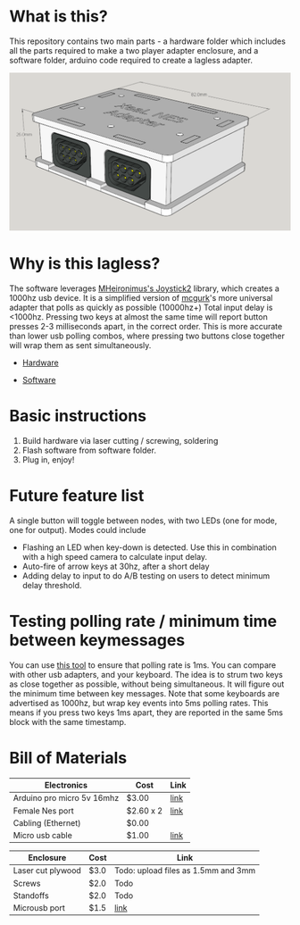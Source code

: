 What is this?
===
This repository contains two main parts - a hardware folder which includes all the parts required to
make a two player adapter enclosure, and a software folder, arduino code required to create
a lagless adapter.

![heroimage](https://github.com/alex-ong/LaglessNESUSB/raw/master/Hardware/NO_PCB/images/case.png)

Why is this lagless?
===
The software leverages [MHeironimus's Joystick2](https://github.com/MHeironimus/ArduinoJoystickLibrary/tree/version-1.0/Joystick2) library, which creates a 1000hz usb device.
It is a simplified version of [mcgurk](https://github.com/mcgurk/Arduino-USB-HID-RetroJoystickAdapter)'s more universal adapter that polls as quickly as possible (10000hz+)
Total input delay is <1000hz. Pressing two keys at almost the same time will report button presses
2-3 milliseconds apart, in the correct order. This is more accurate than lower usb polling combos,
where pressing two buttons close together will wrap them as sent simultaneously.

 * [Hardware](https://github.com/alex-ong/LaglessNESUSB/tree/master/Hardware/NO_PCB)

 * [Software](https://github.com/alex-ong/LaglessNESUSB/tree/master/Software)

Basic instructions
===
 1. Build hardware via laser cutting / screwing, soldering
 2. Flash software from software folder.
 3. Plug in, enjoy!


Future feature list
===

A single button will toggle between nodes, with two LEDs (one for mode, one for output).
Modes could include
 * Flashing an LED when key-down is detected. Use this in combination with a high speed camera to calculate input delay.
 * Auto-fire of arrow keys at 30hz, after a short delay
 * Adding delay to input to do A/B testing on users to detect minimum delay threshold.
 
Testing polling rate / minimum time between keymessages
===
You can use [this tool](https://github.com/alex-ong/UnityInputDelayTester/releases) to ensure that polling rate is 1ms. You can compare with other usb adapters, and your keyboard.
The idea is to strum two keys as close together as possible, without being simultaneous. It will figure out
the minimum time between key messages. Note that some keyboards are advertised as 1000hz, but wrap key events into 5ms polling rates.
This means if you press two keys 1ms apart, they are reported in the same 5ms block with the same timestamp.


Bill of Materials
===
| Electronics                | Cost  | Link                                             |
|----------------------------|-------|--------------------------------------------------|
| Arduino pro micro 5v 16mhz | $3.00 | [link](https://www.aliexpress.com/item/1348800135.html)  |
| Female Nes port            | $2.60 x 2 | [link](https://www.aliexpress.com/i/32827585164.html)    |
| Cabling (Ethernet)         | $0.00 |                                                  |
| Micro usb cable            | $1.00 | [link](https://www.aliexpress.com/item/32996600477.html) |


| Enclosure         | Cost | Link                                             |
|-------------------|------|--------------------------------------------------|
| Laser cut plywood | $3.0 | Todo: upload files as 1.5mm and 3mm              |
| Screws            | $2.0 | Todo                                             |
| Standoffs         | $2.0 | Todo                                             |
| Microusb port     | $1.5 | [link](https://www.aliexpress.com/item/32840345016.html) |

